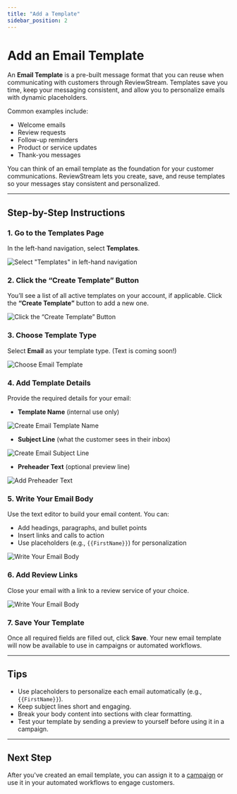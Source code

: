 ```yaml
---
title: "Add a Template"
sidebar_position: 2
---
```


# Add an Email Template

An **Email Template** is a pre-built message format that you can reuse when communicating with customers through ReviewStream. Templates save you time, keep your messaging consistent, and allow you to personalize emails with dynamic placeholders.

Common examples include:

- Welcome emails
- Review requests
- Follow-up reminders
- Product or service updates
- Thank-you messages

You can think of an email template as the foundation for your customer communications. ReviewStream lets you create, save, and reuse templates so your messages stay consistent and personalized.

---

## Step-by-Step Instructions

### 1. Go to the Templates Page

In the left-hand navigation, select **Templates**.

![Select "Templates" in left-hand navigation](/img/templates/create-template.png)

### 2. Click the “Create Template” Button

You’ll see a list of all active templates on your account, if applicable. Click the **“Create Template”** button to add a new one. 

![Click the “Create Template” Button](/img/templates/create-template-dropdown.png)

### 3. Choose Template Type

Select **Email** as your template type. (Text is coming soon!)

![Choose Email Template](/img/templates/create-email-template.png)

### 4. Add Template Details

Provide the required details for your email:
- **Template Name** (internal use only)

![Create Email Template Name](/img/templates/template-name.png)


- **Subject Line** (what the customer sees in their inbox)

![Create Email Subject Line](/img/templates/email-subject-line.png)

- **Preheader Text** (optional preview line)

![Add Preheader Text](/img/templates/email-heading.png)

### 5. Write Your Email Body

Use the text editor to build your email content. You can:
- Add headings, paragraphs, and bullet points
- Insert links and calls to action
- Use placeholders (e.g., `{{FirstName}}`) for personalization

![Write Your Email Body](/img/templates/email-body.png)

### 6. Add Review Links

Close your email with a link to a review service of your choice.

![Write Your Email Body](/img/templates/choose-review-links.png)


### 7. Save Your Template

Once all required fields are filled out, click **Save**. Your new email template will now be available to use in campaigns or automated workflows.

---

## Tips

- Use placeholders to personalize each email automatically (e.g., `{{FirstName}}`).
- Keep subject lines short and engaging.
- Break your body content into sections with clear formatting.
- Test your template by sending a preview to yourself before using it in a campaign.

---

## Next Step

After you've created an email template, you can assign it to a [campaign](what-is-a-campaign) or use it in your automated workflows to engage customers.
